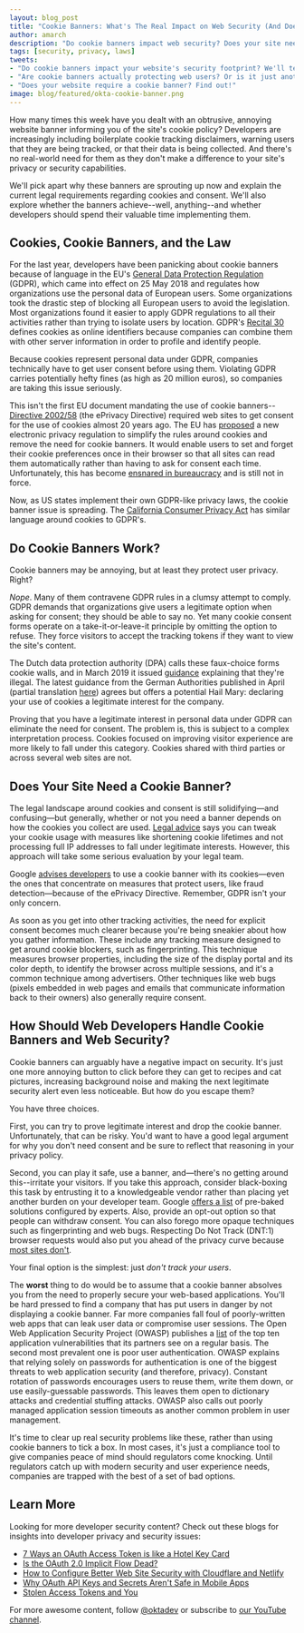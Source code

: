 ```yaml
---
layout: blog_post
title: "Cookie Banners: What's The Real Impact on Web Security (And Does Your Site Need One)?"
author: amarch
description: "Do cookie banners impact web security? Does your site need a cookie banner? If these questions are bugging you, we've got answers!"
tags: [security, privacy, laws]
tweets:
- "Do cookie banners impact your website's security footprint? We'll tell you >:)"
- "Are cookie banners actually protecting web users? Or is it just another form of security theater?"
- "Does your website require a cookie banner? Find out!"
image: blog/featured/okta-cookie-banner.png
---
```


How many times this week have you dealt with an obtrusive, annoying website banner informing you of the site's cookie policy? Developers are increasingly including boilerplate cookie tracking disclaimers, warning users that they are being tracked, or that their data is being collected. And there's no real-world need for them as they don't make a difference to your site's privacy or security capabilities.

We'll pick apart why these banners are sprouting up now and explain the current legal requirements regarding cookies and consent. We'll also explore whether the banners achieve--well, anything--and whether developers should spend their valuable time implementing them.

## Cookies, Cookie Banners, and the Law

For the last year, developers have been panicking about cookie banners because of language in the EU's [General Data Protection Regulation](https://gdpr-info.eu/) (GDPR), which came into effect on 25 May 2018 and regulates how organizations use the personal data of European users. Some organizations took the drastic step of blocking all European users to avoid the legislation. Most organizations found it easier to apply GDPR regulations to all their activities rather than trying to isolate users by location. GDPR's [Recital 30](https://gdpr-info.eu/recitals/no-30/) defines cookies as online identifiers because companies can combine them with other server information in order to profile and identify people.

Because cookies represent personal data under GDPR, companies technically have to get user consent before using them. Violating GDPR carries potentially hefty fines (as high as 20 million euros), so companies are taking this issue seriously.

This isn't the first EU document mandating the use of cookie banners--[Directive 2002/58](https://eur-lex.europa.eu/legal-content/EN/ALL/?uri=CELEX%3A32002L0058) (the ePrivacy Directive) required web sites to get consent for the use of cookies almost 20 years ago. The EU has [proposed](https://ec.europa.eu/digital-single-market/en/news/evaluation-and-review-directive-200258-privacy-and-electronic-communication-sector) a new electronic privacy regulation to simplify the rules around cookies and remove the need for cookie banners. It would enable users to set and forget their cookie preferences once in their browser so that all sites can read them automatically rather than having to ask for consent each time. Unfortunately, this has become [ensnared in bureaucracy](https://eylaw.ey.com/2018/10/04/the-eprivacy-regulation-proposal-a-new-data-protection-framework-for-electronic-communications/) and is still not in force.

Now, as US states implement their own GDPR-like privacy laws, the cookie banner issue is spreading. The [California Consumer Privacy Act](https://www.isipp.com/resources/full-text-of-the-california-consumer-privacy-act-of-2018-ccpa/) has similar language around cookies to GDPR's.

## Do Cookie Banners Work?

Cookie banners may be annoying, but at least they protect user privacy. Right?

*Nope*. Many of them contravene GDPR rules in a clumsy attempt to comply. GDPR demands that organizations give users a legitimate option when asking for consent; they should be able to say no. Yet many cookie consent forms operate on a take-it-or-leave-it principle by omitting the option to refuse. They force visitors to accept the tracking tokens if they want to view the site's content.

The Dutch data protection authority (DPA) calls these faux-choice forms cookie walls, and in March 2019 it issued [guidance](https://autoriteitpersoonsgegevens.nl/nl/nieuws/websites-moeten-toegankelijk-blijven-bij-weigeren-tracking-cookies) explaining that they're illegal. The latest guidance from the German Authorities published in April (partial translation [here](https://deutschland.taylorwessing.com/de/documents/get/1820/guidance-from-german-authorities-for-telemedia-providers-partial-translation.PDF_show_on_screen)) agrees but offers a potential Hail Mary: declaring your use of cookies a legitimate interest for the company.

Proving that you have a legitimate interest in personal data under GDPR can eliminate the need for consent. The problem is, this is subject to a complex interpretation process. Cookies focused on improving visitor experience are more likely to fall under this category. Cookies shared with third parties or across several web sites are not.

## Does Your Site Need a Cookie Banner?

The legal landscape around cookies and consent is still solidifying—and confusing—but generally, whether or not you need a banner depends on how the cookies you collect are used. [Legal advice](https://blogs.dlapiper.com/iptgermany/2019/05/03/conference-of-german-data-protection-authorities-issues-guidance-on-tracking-and-cookies/) says you can tweak your cookie usage with measures like shortening cookie lifetimes and not processing full IP addresses to fall under legitimate interests. However, this approach will take some serious evaluation by your legal team.

Google [advises developers](https://www.google.com/about/company/user-consent-policy-help.html) to use a cookie banner with its cookies—even the ones that concentrate on measures that protect users, like fraud detection—because of the ePrivacy Directive. Remember, GDPR isn't your only concern.

As soon as you get into other tracking activities, the need for explicit consent becomes much clearer because you're being sneakier about how you gather information. These include any tracking measure designed to get around cookie blockers, such as fingerprinting. This technique measures browser properties, including the size of the display portal and its color depth, to identify the browser across multiple sessions, and it's a common technique among advertisers. Other techniques like web bugs (pixels embedded in web pages and emails that communicate information back to their owners) also generally require consent.

## How Should Web Developers Handle Cookie Banners and Web Security?

Cookie banners can arguably have a negative impact on security. It's just one more annoying button to click before they can get to recipes and cat pictures, increasing background noise and making the next legitimate security alert even less noticeable. But how do you escape them?

You have three choices.

First, you can try to prove legitimate interest and drop the cookie banner. Unfortunately, that can be risky. You'd want to have a good legal argument for why you don't need consent and be sure to reflect that reasoning in your privacy policy.

Second, you can play it safe, use a banner, and—there's no getting around this--irritate your visitors. If you take this approach, consider black-boxing this task by entrusting it to a knowledgeable vendor rather than placing yet another burden on your developer team. Google [offers a list](https://www.cookiechoices.org/) of pre-baked solutions configured by experts. Also, provide an opt-out option so that people can withdraw consent. You can also forego more opaque techniques such as fingerprinting and web bugs. Respecting Do Not Track (DNT:1) browser requests would also put you ahead of the privacy curve because [most sites don't](https://gizmodo.com/do-not-track-the-privacy-tool-used-by-millions-of-peop-1828868324).

Your final option is the simplest: just *don't track your users*.

The **worst** thing to do would be to assume that a cookie banner absolves you from the need to properly secure your web-based applications. You'll be hard pressed to find a company that has put users in danger by not displaying a cookie banner. Far more companies fall foul of poorly-written web apps that can leak user data or compromise user sessions. The Open Web Application Security Project (OWASP) publishes a [list](https://www.owasp.org/images/7/72/OWASP_Top_10-2017_%28en%29.pdf.pdf) of the top ten application vulnerabilities that its partners see on a regular basis. The second most prevalent one is poor user authentication. OWASP explains that relying solely on passwords for authentication is one of the biggest threats to web application security (and therefore, privacy). Constant rotation of passwords encourages users to reuse them, write them down, or use easily-guessable passwords. This leaves them open to dictionary attacks and credential stuffing attacks. OWASP also calls out poorly managed application session timeouts as another common problem in user management.

It's time to clear up real security problems like these, rather than using cookie banners to tick a box. In most cases, it's just a compliance tool to give companies peace of mind should regulators come knocking. Until regulators catch up with modern security and user experience needs, companies are trapped with the best of a set of bad options.

## Learn More

Looking for more developer security content? Check out these blogs for insights into developer privacy and security issues:

- [7 Ways an OAuth Access Token is like a Hotel Key Card](/blog/2019/06/05/seven-ways-an-oauth-access-token-is-like-a-hotel-key-card)
- [Is the OAuth 2.0 Implicit Flow Dead?](/blog/2019/05/01/is-the-oauth-implicit-flow-dead)
- [How to Configure Better Web Site Security with Cloudflare and Netlify](/blog/2019/04/11/site-security-cloudflare-netlify)
- [Why OAuth API Keys and Secrets Aren't Safe in Mobile Apps](/blog/2019/01/22/oauth-api-keys-arent-safe-in-mobile-apps)
- [Stolen Access Tokens and You](/blog/2018/10/22/stolen-access-tokens)

For more awesome content, follow [@oktadev](https://twitter.com/oktadev) or subscribe to [our YouTube channel](https://www.youtube.com/channel/UC5AMiWqFVFxF1q9Ya1FuZ_Q).
